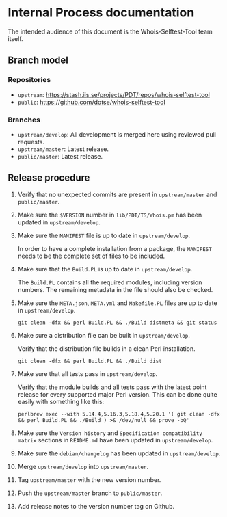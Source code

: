 Internal Process documentation
==============================

The intended audience of this document is the Whois-Selftest-Tool team itself.


Branch model
------------

### Repositories

* `upstream`: https://stash.iis.se/projects/PDT/repos/whois-selftest-tool
* `public`: https://github.com/dotse/whois-selftest-tool


### Branches

* `upstream/develop`: All development is merged here using reviewed pull
  requests.
* `upstream/master`: Latest release.
* `public/master`: Latest release.


Release procedure
-----------------

1. Verify that no unexpected commits are present in `upstream/master` and
   `public/master`.

2. Make sure the `$VERSION` number in `lib/PDT/TS/Whois.pm` has been updated in
   `upstream/develop`.

3. Make sure the `MANIFEST` file is up to date in `upstream/develop`.

   In order to have a complete installation from a package, the `MANIFEST` needs
   to be the complete set of files to be included.

4. Make sure that the `Build.PL` is up to date in `upstream/develop`.

   The `Build.PL` contains all the required modules, including version numbers.
   The remaining metadata in the file should also be checked.

5. Make sure the `META.json`, `META.yml` and `Makefile.PL` files are up to date
   in `upstream/develop`.

   ```
   git clean -dfx && perl Build.PL && ./Build distmeta && git status
   ```

6. Make sure a distribution file can be built in `upstream/develop`.

   Verify that the distribution file builds in a clean Perl installation.

   ```
   git clean -dfx && perl Build.PL && ./Build dist
   ```

7. Make sure that all tests pass in `upstream/develop`.

   Verify that the module builds and all tests pass with the latest point
   release for every supported major Perl version. This can be done quite easily
   with something like this:

   ```
   perlbrew exec --with 5.14.4,5.16.3,5.18.4,5.20.1 '( git clean -dfx && perl Build.PL && ./Build ) >& /dev/null && prove -bQ'
   ```

8. Make sure the `Version history` and `Specification compatibility matrix`
   sections in `README.md` have been updated in `upstream/develop`.

9. Make sure the `debian/changelog` has been updated in `upstream/develop`.

10. Merge `upstream/develop` into `upstream/master`.

11. Tag `upstream/master` with the new version number.

12. Push the `upstream/master` branch to `public/master`.

13. Add release notes to the version number tag on Github.
